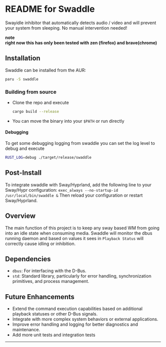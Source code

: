# README for Swaddle

Swayidle inhibitor that automatically detects audio / video and will prevent your system from sleeping. No manual intervention needed!

**note**  
**right now this has only been tested with zen (firefox) and brave(chrome)**

## Installation

Swaddle can be installed from the AUR:

```sh
paru -S swaddle
```

### Building from source

* Clone the repo and execute

   ```sh
   cargo build --release
   ```

* You can move the binary into your `$PATH` or run directly

#### Debugging

To get some debugging logging from swaddle you can set the log level to debug and execute

```sh
RUST_LOG=debug ./target/release/swaddle
```

## Post-Install

 To integrate swaddle with Sway/Hyprland, add the following line to your Sway/Hypr configuration:
 `exec_always --no-startup-id /usr/local/bin/swaddle &`
 Then reload your configuration or restart Sway/Hyprland.

## Overview

The main function of this project is to keep any sway based WM from going into an idle state when consuming media. Swaddle will monitor the dbus running daemon and based on values it sees in `Playback Status` will correctly cause idling or inhibition.


## Dependencies

* `dbus`: For interfacing with the D-Bus.
* `std`: Standard library, particularly for error handling, synchronization primitives, and process management.

## Future Enhancements

* Extend the command execution capabilities based on additional playback statuses or other D-Bus signals.
* Integrate with more complex system behaviors or external applications.
* Improve error handling and logging for better diagnostics and maintenance.
* Add more unit tests and integration tests

---
